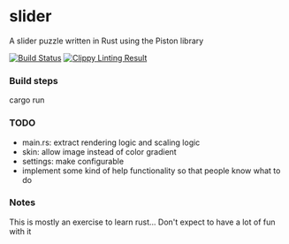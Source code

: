 # slider
A slider puzzle written in Rust using the Piston library

[![Build Status](https://travis-ci.org/pierrechevalier83/slider.svg?branch=master)](https://travis-ci.org/pierrechevalier83/slider)
[![Clippy Linting Result](https://clippy.bashy.io/github/pierrechevalier83/slider/master/badge.svg)](https://clippy.bashy.io/github/pierrechevalier83/slider/master/log)

### Build steps
cargo run

### TODO
* main.rs: extract rendering logic and scaling logic
* skin: allow image instead of color gradient
* settings: make configurable
* implement some kind of help functionality so that people know what to do

### Notes
This is mostly an exercise to learn rust... Don't expect to have a lot of fun with it
